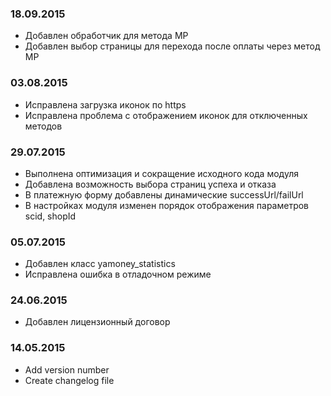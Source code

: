 ### 18.09.2015
* Добавлен обработчик для метода MP
* Добавлен выбор страницы для перехода после оплаты через метод MP

### 03.08.2015
* Исправлена загрузка иконок по https
* Исправлена проблема с отображением иконок для отключенных методов

### 29.07.2015
* Выполнена оптимизация и сокращение исходного кода модуля
* Добавлена возможность выбора страниц успеха и отказа
* В платежную форму добавлены динамические successUrl/failUrl
* В настройках модуля изменен порядок отображения параметров scid, shopId

### 05.07.2015
* Добавлен класс yamoney_statistics
* Исправлена ошибка в отладочном режиме

### 24.06.2015
* Добавлен лицензионный договор

### 14.05.2015
* Add version number
* Create changelog file
